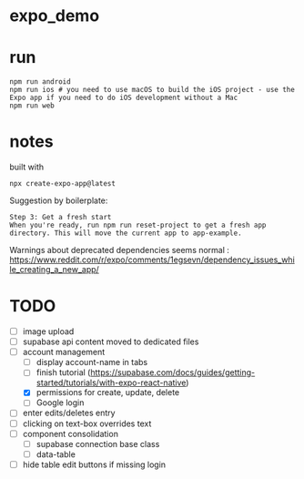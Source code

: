 # expo_demo

# run
```
npm run android
npm run ios # you need to use macOS to build the iOS project - use the Expo app if you need to do iOS development without a Mac
npm run web
```


# notes
built with
```
npx create-expo-app@latest
```

Suggestion by boilerplate:
```
Step 3: Get a fresh start
When you're ready, run npm run reset-project to get a fresh app directory. This will move the current app to app-example.
```

Warnings about deprecated dependencies seems normal : https://www.reddit.com/r/expo/comments/1egsevn/dependency_issues_while_creating_a_new_app/

# TODO
- [ ] image upload
- [ ] supabase api content moved to dedicated files
- [ ] account management
  - [ ] display account-name in tabs
  - [ ] finish tutorial (https://supabase.com/docs/guides/getting-started/tutorials/with-expo-react-native)
  - [x] permissions for create, update, delete
  - [ ] Google login
- [ ] enter edits/deletes entry
- [ ] clicking on text-box overrides text
- [ ] component consolidation
  - [ ] supabase connection base class
  - [ ] data-table
- [ ] hide table edit buttons if missing login
